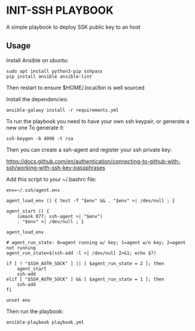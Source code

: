 # INIT-SSH PLAYBOOK
A simple playbook to deploy SSK public key to an host

## Usage
Install Ansible on ubuntu:
```
sudo apt install python3-pip sshpass
pip install ansible ansible-lint
```
Then restart to ensure $HOME/.local/bin is well sourced

Install the dependencies:
```
ansible-galaxy install -r requirements.yml
```

To run the playbook you need to have your own ssh keypair, or generate a new one
To generate it:
```
ssh-keygen -b 4096 -t rsa
```


Then you can create a ssh-agent and register your ssh private key:

https://docs.github.com/en/authentication/connecting-to-github-with-ssh/working-with-ssh-key-passphrases

Add this script to your ~/.bashrc file:
```
env=~/.ssh/agent.env

agent_load_env () { test -f "$env" && . "$env" >| /dev/null ; }

agent_start () {
    (umask 077; ssh-agent >| "$env")
    . "$env" >| /dev/null ; }

agent_load_env

# agent_run_state: 0=agent running w/ key; 1=agent w/o key; 2=agent not running
agent_run_state=$(ssh-add -l >| /dev/null 2>&1; echo $?)

if [ ! "$SSH_AUTH_SOCK" ] || [ $agent_run_state = 2 ]; then
    agent_start
    ssh-add
elif [ "$SSH_AUTH_SOCK" ] && [ $agent_run_state = 1 ]; then
    ssh-add
fi

unset env
```

Then run the playbook:

```
ansible-playbook playbook.yml
```

